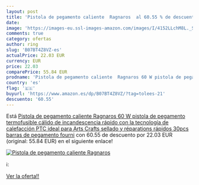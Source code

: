```yaml
---
layout: post
title: 'Pistola de pegamento caliente  Ragnaros  al 60.55 % de descuento'
date: 
image: 'https://images-eu.ssl-images-amazon.com/images/I/4152LLchM8L._SL200_.jpg'
comments: true
category: ofertas
author: ring
slug: 'B07BT4Z8VZ-es'
actualPrice: 22.03 EUR
currency: EUR
price: 22.03
comparePrice: 55.84 EUR
prodname: 'Pistola de pegamento caliente  Ragnaros 60 W pistola de pegamento termofusible  cálido  de incandescencia rápido con la tecnología de calefacción PTC  ideal para Arts  Crafts  sellado y réparations rápidos  30pcs barras de pegamento fourni'
country: 'es'
flag: '🇪🇸'
buyurl: 'https://www.amazon.es/dp/B07BT4Z8VZ/?tag=tolees-21'
descuento: '60.55'
---
```


Está [Pistola de pegamento caliente  Ragnaros 60 W pistola de pegamento termofusible  cálido  de incandescencia rápido con la tecnología de calefacción PTC  ideal para Arts  Crafts  sellado y réparations rápidos  30pcs barras de pegamento fourni](https://www.amazon.es/dp/B07BT4Z8VZ/?tag=tolees-21) con 60.55 de descuento por 22.03 EUR (original: 55.84 EUR) en el siguiente enlace!

[![Pistola de pegamento caliente  Ragnaros ](https://images-eu.ssl-images-amazon.com/images/I/4152LLchM8L._SL200_.jpg)](https://www.amazon.es/dp/B07BT4Z8VZ/?tag=tolees-21)

ℹ️:


[Ver la oferta!!](https://www.amazon.es/dp/B07BT4Z8VZ/?tag=tolees-21)
